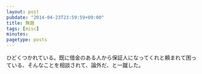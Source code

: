 ```yaml
---
layout: post
pubdate: "2014-04-23T23:59:59+09:00"
title: 無題
tags: [misc]
minutes: 
pagetype: posts
---
```

ひどくつかれている。既に借金のある人から保証人になってくれと頼まれて困っている、そんなことを相談されて、論外だ、と一蹴した。


